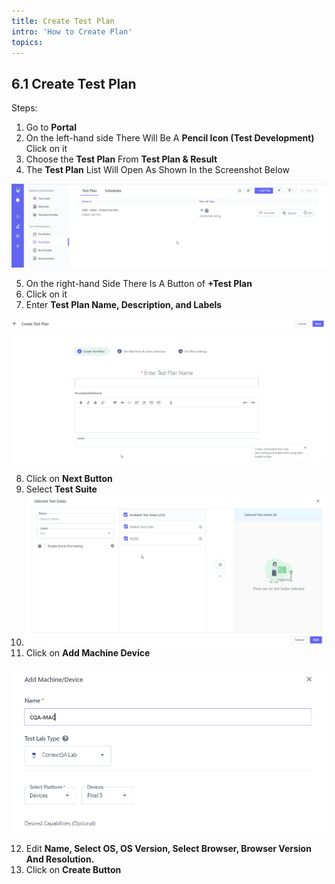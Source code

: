 ```yaml
---
title: Create Test Plan
intro: 'How to Create Plan'
topics:
---
```


## <a name="_9ne95h2rhrpr"></a><a name="_8u2i7djj82t2"></a>6.1  **Create Test Plan** 

Steps: 

1. Go to **Portal** 
2. On the left-hand side There Will Be A **Pencil Icon (Test Development)** Click on it 
3. Choose the **Test Plan** From **Test Plan & Result** 
4. The **Test Plan** List Will Open As Shown In the Screenshot Below

![](imgs/test-plan-list.png)

5. On the right-hand Side There Is A Button of **+Test Plan** 
6. Click on it 
7. Enter **Test Plan Name, Description, and Labels** 

![](imgs/test-plan-createeeeeee.png)

8. Click on **Next Button** 
9. Select **Test Suite** 
10. ![](imgs/test-plan-test-suite.png)
11. Click on **Add Machine Device** 

![](imgs/machine-device.png)

12. Edit **Name, Select OS, OS Version, Select Browser, Browser Version And Resolution.**
13. Click on **Create Button** 


